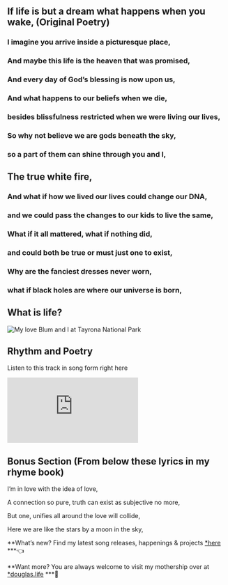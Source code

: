 
## If life is but a dream what happens when you wake, (Original Poetry)

### I imagine you arrive inside a picturesque place,

### And maybe this life is the heaven that was promised,

### And every day of God’s blessing is now upon us,

### And what happens to our beliefs when we die,

### besides blissfulness restricted when we were living our lives,

### So why not believe we are gods beneath the sky,

### so a part of them can shine through you and I,

## The true white fire,

### And what if how we lived our lives could change our DNA,

### and we could pass the changes to our kids to live the same,

### What if it all mattered, what if nothing did,

### and could both be true or must just one to exist,

### Why are the fanciest dresses never worn,

### what if black holes are where our universe is born,

## What is life?

![My love Blum and I at Tayrona National Park](https://cdn-images-1.medium.com/max/2560/1*rEVsL2eptKFHOe-T6gstYg.jpeg)

## Rhythm and Poetry

Listen to this track in song form right here

 <iframe src="https://medium.com/media/18115751936dfde81c43390489ecb767" frameborder=0></iframe>

## Bonus Section (From below these lyrics in my rhyme book)

I’m in love with the idea of love,

A connection so pure, truth can exist as subjective no more,

But one, unifies all around the love will collide,

Here we are like the stars by a moon in the sky,

**What’s new?
Find my latest song releases, happenings & projects [*here](https://linktr.ee/ammonislove) ***👈

**Want more?
You are always welcome to visit my mothership over at [*douglas.life](https://douglas.life) ***👀

<!--stackedit_data:
eyJoaXN0b3J5IjpbLTE2NTY0NDA1OTVdfQ==
-->